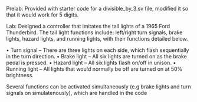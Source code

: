 Prelab: Provided with starter code for a divisible_by_3.sv file, modified it so that it would work for 5 digits.

Lab: Designed a controller that imitates the tail lights of a 1965 Ford Thunderbird. The tail light functions include: left/right turn signals, brake lights, hazard lights, and running lights, with their functions detailed below.

• Turn signal – There are three lights on each side, which flash sequentially in the turn direction.
• Brake light – All six lights are turned on as the brake pedal is pressed.
• Hazard light – All six lights flash on/off in unison.
• Running light – All lights that would normally be off are turned on at 50% brightness.

Several functions can be activated simultaneously (e.g brake lights and turn signals on simulatenously), which are handled in the code 
